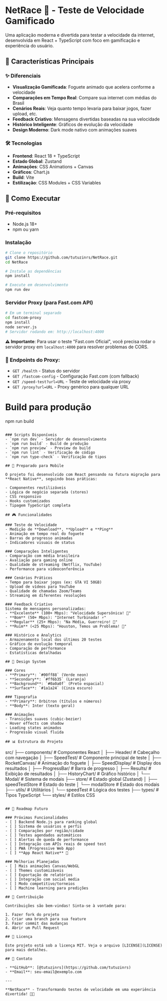 # NetRace 🚀 - Teste de Velocidade Gamificado

Uma aplicação moderna e divertida para testar a velocidade da internet, desenvolvida em React + TypeScript com foco em gamificação e experiência do usuário.

## 🎯 Características Principais

### ✨ Diferenciais
- **Visualização Gamificada**: Foguete animado que acelera conforme a velocidade
- **Comparações em Tempo Real**: Compare sua internet com médias do Brasil
- **Cenários Reais**: Veja quanto tempo levaria para baixar jogos, fazer upload, etc.
- **Feedback Criativo**: Mensagens divertidas baseadas na sua velocidade
- **Histórico Inteligente**: Gráficos de evolução da velocidade
- **Design Moderno**: Dark mode nativo com animações suaves

### 🛠 Tecnologias
- **Frontend**: React 18 + TypeScript
- **Estado Global**: Zustand
- **Animações**: CSS Animations + Canvas
- **Gráficos**: Chart.js
- **Build**: Vite
- **Estilização**: CSS Modules + CSS Variables

## 🚀 Como Executar

### Pré-requisitos
- Node.js 18+
- npm ou yarn

### Instalação
```bash
# Clone o repositório
git clone https://github.com/tutuzinrs/NetRace.git
cd NetRace

# Instale as dependências
npm install

# Execute em desenvolvimento
npm run dev
```

### Servidor Proxy (para Fast.com API)
```bash
# Em um terminal separado
cd fastcom-proxy
npm install
node server.js
# Servidor rodando em: http://localhost:4000
```

**⚠️ Importante**: Para usar o teste "Fast.com Oficial", você precisa rodar o servidor proxy em `localhost:4000` para resolver problemas de CORS.

### 🔧 Endpoints do Proxy:
- `GET /health` - Status do servidor
- `GET /fastcom-config` - Configuração Fast.com (com fallback)
- `GET /speed-test?url=URL` - Teste de velocidade via proxy
- `GET /proxy?url=URL` - Proxy genérico para qualquer URL

# Build para produção
npm run build
```

### Scripts Disponíveis
- `npm run dev` - Servidor de desenvolvimento
- `npm run build` - Build de produção
- `npm run preview` - Preview do build
- `npm run lint` - Verificação de código
- `npm run type-check` - Verificação de tipos

## 📱 Preparado para Mobile

O projeto foi desenvolvido com React pensando na futura migração para **React Native**, seguindo boas práticas:

- Componentes reutilizáveis
- Lógica de negócio separada (stores)
- CSS responsivo
- Hooks customizados
- Tipagem TypeScript completa

## 🎮 Funcionalidades

### Teste de Velocidade
- Medição de **Download**, **Upload** e **Ping**
- Animação em tempo real do foguete
- Barras de progresso animadas
- Indicadores visuais de status

### Comparações Inteligentes
- Comparação com média brasileira
- Avaliação para gaming online
- Qualidade de streaming (Netflix, YouTube)
- Performance para videoconferência

### Cenários Práticos
- Tempo para baixar jogos (ex: GTA VI 50GB)
- Upload de vídeos para YouTube
- Qualidade de chamadas Zoom/Teams
- Streaming em diferentes resoluções

### Feedback Criativo
Sistema de mensagens personalizadas:
- **Excelente** (100+ Mbps): "Velocidade Supersônica! 🚀"
- **Bom** (50+ Mbps): "Internet Turbinada! ⚡"
- **Regular** (25+ Mbps): "Na Média, Guerreiro! 📡"
- **Ruim** (<25 Mbps): "Houston, Temos um Problema! 🐌"

### Histórico e Analytics
- Armazenamento local dos últimos 20 testes
- Gráfico de evolução temporal
- Comparação de performance
- Estatísticas detalhadas

## 🎨 Design System

### Cores
- **Primary**: `#00ff88` (Verde neon)
- **Secondary**: `#ff6b35` (Laranja)
- **Background**: `#0a0a0f` (Preto espacial)
- **Surface**: `#1a1a24` (Cinza escuro)

### Tipografia
- **Primary**: Orbitron (títulos e números)
- **Body**: Inter (texto geral)

### Animações
- Transições suaves (cubic-bezier)
- Hover effects com shadow
- Loading states animados
- Progressão visual fluida

## 📊 Estrutura do Projeto

```
src/
├── components/          # Componentes React
│   ├── Header/         # Cabeçalho com navegação
│   ├── SpeedTest/      # Componente principal de teste
│   ├── RocketCanvas/   # Animação do foguete
│   ├── SpeedDisplay/   # Display dos resultados
│   ├── ProgressBar/    # Barra de progresso
│   ├── Results/        # Exibição de resultados
│   ├── HistoryChart/   # Gráfico histórico
│   └── Modal/          # Sistema de modais
├── store/              # Estado global (Zustand)
│   ├── speedTestStore  # Estado do teste
│   └── modalStore      # Estado dos modais
├── utils/              # Utilitários
│   └── speedTest       # Lógica dos testes
├── types/              # Tipos TypeScript
└── styles/             # Estilos CSS
```

## 🔮 Roadmap Futuro

### Próximas Funcionalidades
- [ ] Backend Node.js para ranking global
- [ ] Sistema de usuários e perfis
- [ ] Comparações por região/cidade
- [ ] Testes agendados automáticos
- [ ] Alertas de queda de performance
- [ ] Integração com APIs reais de speed test
- [ ] PWA (Progressive Web App)
- [ ] **App React Native** 📱

### Melhorias Planejadas
- [ ] Mais animações Canvas/WebGL
- [ ] Themes customizáveis
- [ ] Exportação de relatórios
- [ ] Integração com social media
- [ ] Modo competitivo/torneios
- [ ] Machine learning para predições

## 🤝 Contribuição

Contribuições são bem-vindas! Sinta-se à vontade para:

1. Fazer fork do projeto
2. Criar uma branch para sua feature
3. Fazer commit das mudanças
4. Abrir um Pull Request

## 📄 Licença

Este projeto está sob a licença MIT. Veja o arquivo [LICENSE](LICENSE) para mais detalhes.

## 📧 Contato

- **GitHub**: [@tutuzinrs](https://github.com/tutuzinrs)
- **Email**: seu-email@exemplo.com

---

**NetRace** - Transformando testes de velocidade em uma experiência divertida! 🚀✨
